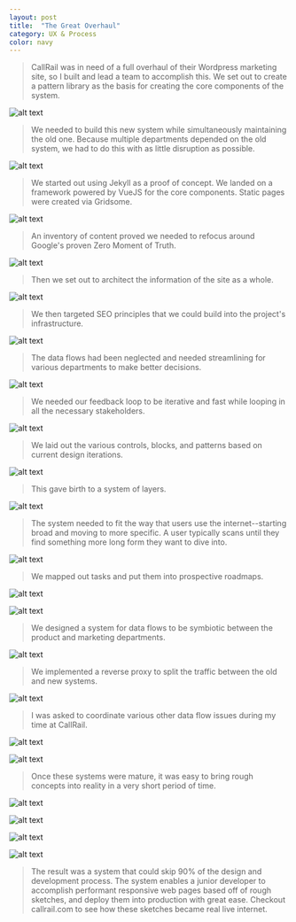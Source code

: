 ```yaml
---
layout: post
title:  "The Great Overhaul"
category: UX & Process
color: navy
---
```


>CallRail was in need of a full overhaul of their Wordpress marketing site, so I built and lead a team to accomplish this. We set out to create a pattern library as the basis for creating the core components of the system.

![alt text](/assets/img/projects/callrail/callrail-01.png)

>We needed to build this new system while simultaneously maintaining the old one. Because multiple departments depended on the old system, we had to do this with as little disruption as possible.

![alt text](/assets/img/projects/callrail/callrail-02.png)

>We started out using Jekyll as a proof of concept. We landed on a framework powered by VueJS for the core components. Static pages were created via Gridsome.

![alt text](/assets/img/projects/callrail/callrail-03.png)

>An inventory of content proved we needed to refocus around Google's proven Zero Moment of Truth.

![alt text](/assets/img/projects/callrail/callrail-04.png)

>Then we set out to architect the information of the site as a whole.

![alt text](/assets/img/projects/callrail/callrail-05.png)

>We then targeted SEO principles that we could build into the project's infrastructure.

![alt text](/assets/img/projects/callrail/callrail-06.png)

>The data flows had been neglected and needed streamlining for various departments to make better decisions.

![alt text](/assets/img/projects/callrail/callrail-07.png)

>We needed our feedback loop to be iterative and fast while looping in all the necessary stakeholders.

![alt text](/assets/img/projects/callrail/callrail-08.png)

>We laid out the various controls, blocks, and patterns based on current design iterations.

![alt text](/assets/img/projects/callrail/callrail-09.png)

>This gave birth to a system of layers.

![alt text](/assets/img/projects/callrail/callrail-10.png)

>The system needed to fit the way that users use the internet--starting broad and moving to more specific. A user typically scans until they find something more long form they want to dive into.

![alt text](/assets/img/projects/callrail/callrail-11.png)

>We mapped out tasks and put them into prospective roadmaps.

![alt text](/assets/img/projects/callrail/callrail-13.png)

![alt text](/assets/img/projects/callrail/callrail-18.png)

>We designed a system for data flows to be symbiotic between the product and marketing departments.

![alt text](/assets/img/projects/callrail/callrail-17.png)

>We implemented a reverse proxy to split the traffic between the old and new systems.

![alt text](/assets/img/projects/callrail/callrail-19.png)

>I was asked to coordinate various other data flow issues during my time at CallRail.

![alt text](/assets/img/projects/callrail/callrail-25.png)

![alt text](/assets/img/projects/callrail/callrail-22.png)

>Once these systems were mature, it was easy to bring rough concepts into reality in a very short period of time.

![alt text](/assets/img/projects/callrail/callrail-21.png)

![alt text](/assets/img/projects/callrail/callrail-23.png)

![alt text](/assets/img/projects/callrail/callrail-24.png)

![alt text](/assets/img/projects/callrail/callrail-26.png)

>The result was a system that could skip 90% of the design and development process. The system enables a junior developer to accomplish performant responsive web pages based off of rough sketches, and deploy them into production with great ease. Checkout callrail.com to see how these sketches became real live internet.
